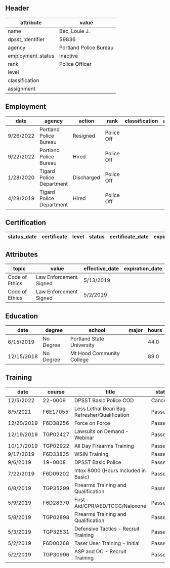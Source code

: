## Header
| attribute | value |
| --------- | ----- |
| name | Bec, Louie J. |
| dpsst_identifier | 59836 |
| agency | Portland Police Bureau |
| employment_status | Inactive |
| rank | Police Officer |
| level |  |
| classification |  |
| assignment |  |
## Employment
| date | agency | action | rank | classification | assignment |
| ---- | ------ | ------ | ---- | -------------- | ---------- |
| 9/26/2022 | Portland Police Bureau | Resigned | Police Off |  |  |
| 9/22/2022 | Portland Police Bureau | Hired | Police Off |  |  |
| 1/28/2020 | Tigard Police Department | Discharged | Police Off |  |  |
| 4/28/2019 | Tigard Police Department | Hired | Police Off |  |  |
## Certification
| status_date | certificate | level | status | certificate_date | expiration_date | probation_date |
| ----------- | ----------- | ----- | ------ | ---------------- | --------------- | -------------- |
## Attributes
| topic | value | effective_date | expiration_date |
| ----- | ----- | -------------- | --------------- |
| Code of Ethics | Law Enforcement Signed | 5/13/2019 |  |
| Code of Ethics | Law Enforcement Signed | 5/2/2019 |  |
## Education
| date | degree | school | major | hours |
| ---- | ------ | ------ | ----- | ----- |
| 6/15/2019 | No Degree | Portland State University |  | 44.0 |
| 12/15/2018 | No Degree | Mt Hood Community College |  | 89.0 |
## Training
| date | course | title | status | score | hours |
| ---- | ------ | ----- | ------ | ----- | ----- |
| 12/5/2022 | 22-0009 | DPSST Basic Police COD | Cancelled | 0.0 | 0.00 |
| 8/5/2021 | F6E17055 | Less Lethal Bean Bag Refresher/Qualification | Passed | 0.0 | 1.00 |
| 12/20/2019 | F6D38256 | Force on Force | Passed | 0.0 | 1.50 |
| 12/19/2019 | TGP02427 | Lawsuits on Demand - Webinar | Passed | 0.0 | 1.00 |
| 10/17/2019 | TGP02922 | All Day Firearms Training | Passed | 0.0 | 8.00 |
| 9/17/2019 | F6D33835 | WSIN Training | Passed | 0.0 | 1.00 |
| 9/6/2019 | 19-0008 | DPSST Basic Police | Passed | 0.0 | 640.00 |
| 7/22/2019 | F6D09202 | Intox 8000 (Hours Included in Basic) | Passed | 0.0 | 0.00 |
| 6/8/2019 | TGP35299 | Firearms Training and Qualification | Passed | 0.0 | 16.00 |
| 5/9/2019 | F6D28370 | First Aid/CPR/AED/TCCC/Naloxone | Passed | 0.0 | 6.00 |
| 5/8/2019 | TGP02898 | Firearms Training and Qualification | Passed | 0.0 | 16.00 |
| 5/3/2019 | TGP32531 | Defensive Tactics - Recruit Training | Passed | 0.0 | 7.00 |
| 5/2/2019 | F6D00268 | Taser User Training - Initial | Passed | 0.0 | 6.00 |
| 5/2/2019 | TGP30996 | ASP and OC - Recruit Training | Passed | 0.0 | 1.00 |
